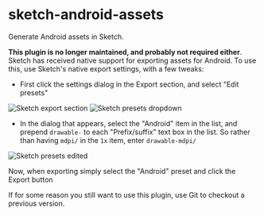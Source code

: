 # sketch-android-assets

Generate Android assets in Sketch.

**This plugin is no longer maintained, and probably not required
either**. Sketch has received native support for exporting assets for
Android. To use this, use Sketch's native export settings, with a few
tweaks:

* First click the settings dialog in the Export section, and select
"Edit presets"

![Sketch export section](http://zmalltalker.github.io/images/sketch_export.png)
![Sketch presets dropdown](http://zmalltalker.github.io/images/sketch_dropdown.png)

* In the dialog that appears, select the "Android" item in the list,
  and prepend `drawable-` to each "Prefix/suffix" text box in the
  list. So rather than having `mdpi/` in the `1x` item, enter
  `drawable-mdpi/`

![Sketch presets edited](http://zmalltalker.github.io/images/sketch_presets.png)

Now, when exporting simply select the "Android" preset and click the
Export button

If for some reason you still want to use this plugin, use Git to
checkout a previous version.
